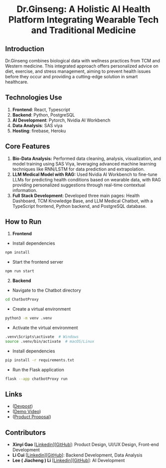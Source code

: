 <h1 align="center">Dr.Ginseng: A Holistic AI Health Platform Integrating Wearable Tech and Traditional Medicine</h1>

## **Introduction**
Dr.Ginseng combines biological data with wellness practices from TCM and Western medicine. This integrated approach offers personalized advice on diet, exercise, and stress management, aiming to prevent health issues before they occur and providing a cutting-edge solution in smart healthcare.

## **Technologies Use**
1. **Frontend**: React, Typescript
2. **Backend**: Python, PostgreSQL
4. **AI Development**: Pytorch, Nvidia AI Workbench
5. **Data Analysis**: SAS viya
6. **Hosting**: firebase, Heroku

## **Core Features**
1. **Bio-Data Analysis:** Performed data cleaning, analysis, visualization, and model training using SAS Viya, leveraging advanced machine learning techniques like RNN/LSTM for data prediction and extrapolation.
2. **LLM Medical Model with RAG:** Used Nvidia AI Workbench to fine-tune LLMs for predicting health conditions based on wearable data, with RAG providing personalized suggestions through real-time contextual information.
3. **Full Stack Development**: Developed three main pages: Health Dashboard, TCM Knowledge Base, and LLM Medical Chatbot, with a TypeScript frontend, Python backend, and PostgreSQL database.
## How to Run

1. **Frontend**

- Install dependencies

```bash
npm install
```

- Start the frontend server

```bash
npm run start
```

2. **Backend**

- Navigate to the Chatbot directory

```bash
cd ChatbotProxy
```

- Create a virtual environment

```bash
python3 -m venv .venv
```

- Activate the virtual environment

```bash
.venv\Scripts\activate  # Windows
source .venv/bin/activate  # macOS/Linux
```

- Install dependencies

```bash
pip install -r requirements.txt
```

- Run the Flask application

```bash
flask --app chatbotProxy run
```
## Links
- ([Devpost](https://devpost.com/software/dr-ginseng))
- ([Demo Video](https://youtu.be/746qCydB6bE?si=1mB0IycqOZWpZIae))
- ([Product Proposal](https://drive.google.com/file/d/1B35UVChgLauVvs1RS__oqqh2USI4ohca/view?usp=sharing))
## Contributors
- **Xinyi Gao** [[Linkedin](https://www.linkedin.com/in/xinyi-gao-cn/)][[GitHub](https://github.com/Joan-gao)]: Product Design, UI/UX Design, Front-end Development
- **Li Cui** [[Linkedin](https://www.linkedin.com/in/li-cui-73809027b)][[GitHub](https://github.com/amandaliberaann)]: Backend Development, Data Analysis
- **Lee ( Jiacheng ) Li** [[Linkedin](https://www.linkedin.com/in/jiacheng-li-b17b41242/)][[GitHub](https://github.com/ljc0359)]: AI Development
